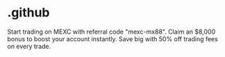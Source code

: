 # .github
Start trading on MEXC with referral code "mexc-mx88". Claim an $8,000 bonus to boost your account instantly. Save big with 50% off trading fees on every trade.
